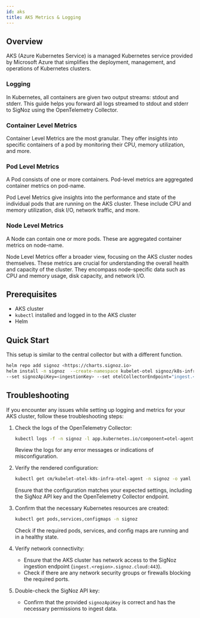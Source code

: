 ```yaml
---
id: aks
title: AKS Metrics & Logging
---
```


## Overview

AKS (Azure Kubernetes Service) is a managed Kubernetes service provided by Microsoft Azure that simplifies the deployment, management, and operations of Kubernetes clusters.

### Logging

In Kubernetes, all containers are given two output streams: stdout and stderr. This guide helps you forward all logs streamed to stdout and stderr to SigNoz using the OpenTelemetry Collector.

### Container Level Metrics

Container Level Metrics are the most granular. They offer insights into specific containers of a pod by monitoring their CPU, memory utilization, and more.

### Pod Level Metrics

A Pod consists of one or more containers. Pod-level metrics are aggregated container metrics on pod-name.

Pod Level Metrics give insights into the performance and state of the individual pods that are running on the AKS cluster. These include CPU and memory utilization, disk I/O, network traffic, and more.

### Node Level Metrics

A Node can contain one or more pods. These are aggregated container metrics on node-name.

Node Level Metrics offer a broader view, focusing on the AKS cluster nodes themselves. These metrics are crucial for understanding the overall health and capacity of the cluster. They encompass node-specific data such as CPU and memory usage, disk capacity, and network I/O.

## Prerequisites

- AKS cluster
- `kubectl` installed and logged in to the AKS cluster
- Helm

## Quick Start

This setup is similar to the central collector but with a different function.

```bash
helm repo add signoz <https://charts.signoz.io>
helm install -n signoz  --create-namespace kubelet-otel signoz/k8s-infra \\
--set signozApiKey=<ingestionKey> --set otelCollectorEndpoint="ingest.<region>.signoz.cloud:443" --set otelInsecure=false

```

## Troubleshooting

If you encounter any issues while setting up logging and metrics for your AKS cluster, follow these troubleshooting steps:

1. Check the logs of the OpenTelemetry Collector:
    
    ```bash
    kubectl logs -f -n signoz -l app.kubernetes.io/component=otel-agent
    
    ```
    
    Review the logs for any error messages or indications of misconfiguration.
    
2. Verify the rendered configuration:
    
    ```bash
    kubectl get cm/kubelet-otel-k8s-infra-otel-agent -n signoz -o yaml
    
    ```
    
    Ensure that the configuration matches your expected settings, including the SigNoz API key and the OpenTelemetry Collector endpoint.
    
3. Confirm that the necessary Kubernetes resources are created:
    
    ```bash
    kubectl get pods,services,configmaps -n signoz
    
    ```
    
    Check if the required pods, services, and config maps are running and in a healthy state.
    
4. Verify network connectivity:
    - Ensure that the AKS cluster has network access to the SigNoz ingestion endpoint (`ingest.<region>.signoz.cloud:443`).
    - Check if there are any network security groups or firewalls blocking the required ports.
5. Double-check the SigNoz API key:
    - Confirm that the provided `signozApiKey` is correct and has the necessary permissions to ingest data.